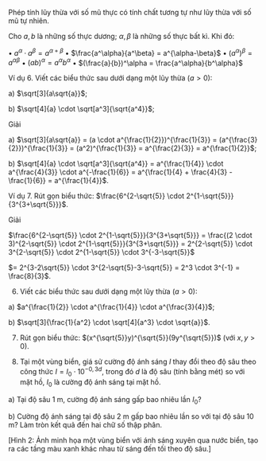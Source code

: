 Phép tính lũy thừa với số mũ thực có tính chất tương tự như lũy thừa với số mũ tự nhiên.

Cho $a, b$ là những số thực dương; $\alpha, \beta$ là những số thực bất kì. Khi đó:

• $a^\alpha \cdot a^\beta = a^{\alpha+\beta}$
• $\frac{a^\alpha}{a^\beta} = a^{\alpha-\beta}$
• $(a^\alpha)^\beta = a^{\alpha\beta}$
• $(ab)^\alpha = a^\alpha b^\alpha$
• $(\frac{a}{b})^\alpha = \frac{a^\alpha}{b^\alpha}$

Ví dụ 6. Viết các biểu thức sau dưới dạng một lũy thừa $(a > 0)$:

a) $\sqrt[3]{a\sqrt{a}}$;

b) $\sqrt[4]{a} \cdot \sqrt[a^3]{\sqrt{a^4}}$;

Giải

a) $\sqrt[3]{a\sqrt{a}} = (a \cdot a^{\frac{1}{2}})^{\frac{1}{3}} = (a^{\frac{3}{2}})^{\frac{1}{3}} = (a^2)^{\frac{1}{3}} = a^{\frac{2}{3}} = a^{\frac{1}{2}}$;

b) $\sqrt[4]{a} \cdot \sqrt[a^3]{\sqrt{a^4}} = a^{\frac{1}{4}} \cdot a^{\frac{4}{3}} \cdot a^{-\frac{1}{6}} = a^{\frac{1}{4} + \frac{4}{3} - \frac{1}{6}} = a^{\frac{1}{4}}$.

Ví dụ 7. Rút gọn biểu thức: $\frac{6^{2-\sqrt{5}} \cdot 2^{1-\sqrt{5}}}{3^{3+\sqrt{5}}}$.

Giải

$\frac{6^{2-\sqrt{5}} \cdot 2^{1-\sqrt{5}}}{3^{3+\sqrt{5}}} = \frac{(2 \cdot 3)^{2-\sqrt{5}} \cdot 2^{1-\sqrt{5}}}{3^{3+\sqrt{5}}} = 2^{2-\sqrt{5}} \cdot 3^{2-\sqrt{5}} \cdot 2^{1-\sqrt{5}} \cdot 3^{-3-\sqrt{5}}$

$= 2^{3-2\sqrt{5}} \cdot 3^{2-\sqrt{5}-3-\sqrt{5}} = 2^3 \cdot 3^{-1} = \frac{8}{3}$.

6. Viết các biểu thức sau dưới dạng một lũy thừa $(a > 0)$:

a) $a^{\frac{1}{2}} \cdot a^{\frac{1}{4}} \cdot a^{\frac{3}{4}}$;

b) $\sqrt[3]{\frac{1}{a^2} \cdot \sqrt[4]{a^3} \cdot \sqrt{a}}$.

7. Rút gọn biểu thức: $(x^{\sqrt{5}}y)^{\sqrt{5}}(9y^{\sqrt{5}})$ (với $x, y > 0$).

2. Tại một vùng biển, giá sử cường độ ánh sáng $I$ thay đổi theo độ sâu theo công thức $I = I_0 \cdot 10^{-0,3d}$, trong đó $d$ là độ sâu (tính bằng mét) so với mặt hồ, $I_0$ là cường độ ánh sáng tại mặt hồ.

a) Tại độ sâu 1 m, cường độ ánh sáng gấp bao nhiêu lần $I_0$?

b) Cường độ ánh sáng tại độ sâu 2 m gấp bao nhiêu lần so với tại độ sâu 10 m? Làm tròn kết quả đến hai chữ số thập phân.

[Hình 2: Ảnh minh họa một vùng biển với ánh sáng xuyên qua nước biển, tạo ra các tầng màu xanh khác nhau từ sáng đến tối theo độ sâu.]